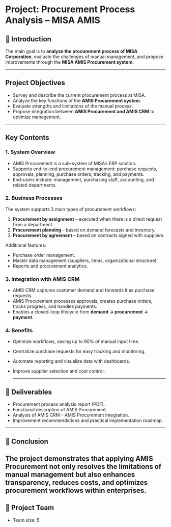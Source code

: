 
# Project: Procurement Process Analysis – MISA AMIS

## 📌 Introduction
The main goal is to **analyze the procurement process of MISA Corporation**, evaluate the challenges of manual management, and propose improvements through the **MISA AMIS Procurement system**.

---

## Project Objectives
- Survey and describe the current procurement process at MISA.  
- Analyze the key functions of the **AMIS Procurement system**.  
- Evaluate strengths and limitations of the manual process.  
- Propose integration between **AMIS Procurement and AMIS CRM** to optimize management.  

---

## Key Contents
### 1. System Overview
- AMIS Procurement is a sub-system of MISA’s ERP solution.  
- Supports end-to-end procurement management: purchase requests, approvals, planning, purchase orders, tracking, and payments.  
- End-users include: management, purchasing staff, accounting, and related departments.  

### 2. Business Processes
The system supports 3 main types of procurement workflows:
1. **Procurement by assignment** – executed when there is a direct request from a department.  
2. **Procurement planning** – based on demand forecasts and inventory.  
3. **Procurement by agreement** – based on contracts signed with suppliers.  

Additional features:
- Purchase order management.  
- Master data management (suppliers, items, organizational structure).  
- Reports and procurement analytics.  

### 3. Integration with AMIS CRM
- AMIS CRM captures customer demand and forwards it as purchase requests.  
- AMIS Procurement processes approvals, creates purchase orders, tracks progress, and handles payments.  
- Enables a closed-loop lifecycle from **demand → procurement → payment**.  

### 4. Benefits
- Optimize workflows, saving up to 90% of manual input time.  
- Centralize purchase requests for easy tracking and monitoring.  
- Automate reporting and visualize data with dashboards.  
- Improve supplier selection and cost control.  


  ---
## 📂 Deliverables
- Procurement process analysis report (PDF).  
- Functional description of AMIS Procurement.  
- Analysis of AMIS CRM – AMIS Procurement integration.  
- Improvement recommendations and practical implementation roadmap.  

---

## 📌 Conclusion
The project demonstrates that applying **AMIS Procurement** not only resolves the limitations of manual management but also **enhances transparency, reduces costs, and optimizes procurement workflows** within enterprises.
---

## 👥 Project Team
- Team size: 5



